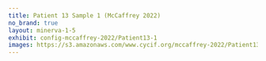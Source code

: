 ```yaml
---
title: Patient 13 Sample 1 (McCaffrey 2022)
no_brand: true
layout: minerva-1-5
exhibit: config-mccaffrey-2022/Patient13-1 
images: https://s3.amazonaws.com/www.cycif.org/mccaffrey-2022/Patient13-1
---
```


